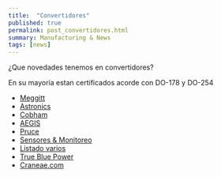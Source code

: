 ```yaml
---
title:  "Convertidores"
published: true
permalink: post_convertidores.html
summary: Manufacturing & News
tags: [news]
---
```


¿Que novedades tenemos en convertidores?

En su mayoría estan certificados acorde con DO-178 y DO-254

- [Meggitt](https://www.meggitt.com/products-services/power-conversion/)
- [Astronics](https://www.astronics.com/aircraft-power-conversion)
- [Cobham](https://cobhamaes.com/products/radiation-hardened-solutions-high-reliability-components/power-devices-power-conversion)
- [AEGIS](https://aegispower.com/capabilities/aircraft/)
- [Pruce](https://www.aircraftspruce.com/categories/avionics_instruments/av/menus/av/convert.html)
- [Sensores & Monitoreo](https://ppiindia.net/Category.aspx?SEOType=FNdLXzsYmVM%3d)
- [Listado varios](https://www.aeroexpo.online/aeronautic-manufacturer/aircraft-power-supply-4534.html)
- [True Blue Power](https://truebluepowerusa.com/products/)
- [Craneae.com](https://www.craneae.com/sites/default/files/documents/ElectricalPowerSolutionsElectrification060320.pdf)
